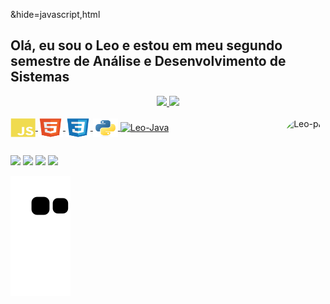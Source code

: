 &hide=javascript,html
## Olá, eu sou o Leo e estou em meu segundo semestre de Análise e Desenvolvimento de Sistemas
<div align="center">
  <a href="https://github.com/IsraelCavalcante1">
  <img height="180em" src="https://github-readme-stats.vercel.app/api?username=IsraelCavalcante1&show_icons=true&theme=radical&include_all_commits=true&count_private=true"/>
  <img height="180em" src="https://github-readme-stats.vercel.app/api/top-langs/?username=IsraelCavalcante1&hide=Autohotkey&layout=compact&langs_count=7&theme=radical"/>
</div>
<div style="display: inline_block"><br>
  <img align="center" alt="Leo-Js" height="30" width="40" src="https://raw.githubusercontent.com/devicons/devicon/master/icons/javascript/javascript-plain.svg">
  <img align="center" alt="Leo-HTML" height="30" width="40" src="https://raw.githubusercontent.com/devicons/devicon/master/icons/html5/html5-original.svg">
  <img align="center" alt="Leo-CSS" height="30" width="40" src="https://raw.githubusercontent.com/devicons/devicon/master/icons/css3/css3-original.svg">
  <img align="center" alt="Leo-Java" height="30" width="40" src="https://raw.githubusercontent.com/devicons/devicon/master/icons/python/python-original.svg">
  <img align="center" alt="Leo-Java" height="30" width="40" src="https://raw.githubusercontent.com/jmnote/z-icons/master/svg/java.svg">
  <img align="right" alt="Leo-pic" height="150" style="border-radius:50px;" src="https://cdn.discordapp.com/attachments/844690969156648992/968420882865340429/Avatar-Maker_1.png">
</div>
  
  ##
 
<div> 
  <a href="https://instagram.com/srpovski" target="_blank"><img src="https://img.shields.io/badge/-Instagram-%23E4405F?style=for-the-badge&logo=instagram&logoColor=white" target="_blank"></a>
 <a href="https://discord.gg/S7xGmsBy" target="_blank"><img src="https://img.shields.io/badge/Discord-7289DA?style=for-the-badge&logo=discord&logoColor=white" target="_blank"></a> 
  <a href = "mailto:leopontorua@gmail.com"><img src="https://img.shields.io/badge/-Gmail-%23333?style=for-the-badge&logo=gmail&logoColor=white" target="_blank"></a>
  <a href="https://www.linkedin.com/in/israelcavalcante58/" target="_blank"><img src="https://img.shields.io/badge/-LinkedIn-%230077B5?style=for-the-badge&logo=linkedin&logoColor=white" target="_blank"></a> 
 
  ![Snake animation](https://github.com/IsraelCavalcante1/IsraelCavalcante1/blob/output/github-contribution-grid-snake.svg)
 
</div>
